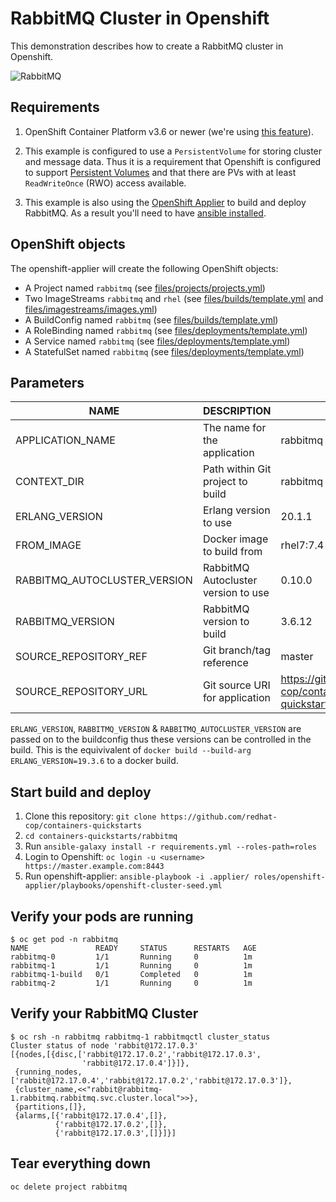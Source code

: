 # RabbitMQ Cluster in Openshift

This demonstration describes how to create a RabbitMQ cluster in Openshift.

![RabbitMQ](images/RabbitMQ-logo.svg "RabbitMQ")

## Requirements
1. OpenShift Container Platform v3.6 or newer (we're using [this feature](https://docs.openshift.com/container-platform/3.6/dev_guide/managing_images.html#using-is-with-k8s)).
2. This example is configured to use a `PersistentVolume` for storing cluster and message data. Thus it is a requirement that Openshift is configured to support [Persistent Volumes](https://docs.openshift.com/container-platform/latest/dev_guide/persistent_volumes.html) and that there are PVs with at least `ReadWriteOnce` (RWO) access available.

3. This example is also using the [OpenShift Applier](https://github.com/redhat-cop/openshift-applier) to build and deploy RabbitMQ. As a result you'll need to have [ansible installed](http://docs.ansible.com/ansible/latest/intro_installation.html).

## OpenShift objects
The openshift-applier will create the following OpenShift objects:
* A Project named `rabbitmq` (see [files/projects/projects.yml](files/projects/projects.yml))
* Two ImageStreams `rabbitmq` and `rhel` (see [files/builds/template.yml](files/builds/template.yml) and [files/imagestreams/images.yml](files/imagestreams/images.yml))
* A BuildConfig named `rabbitmq` (see [files/builds/template.yml](files/builds/template.yml))
* A RoleBinding named `rabbitmq` (see [files/deployments/template.yml](files/deployments/template.yml))
* A Service named `rabbitmq` (see [files/deployments/template.yml](files/deployments/template.yml))
* A StatefulSet named `rabbitmq` (see [files/deployments/template.yml](files/deployments/template.yml))

## Parameters
| NAME                         | DESCRIPTION                         | VALUE
| ---------------------------- | ----------------------------------- | ---------------------------------------------------- |
| APPLICATION_NAME             | The name for the application        | rabbitmq                                             |
| CONTEXT_DIR                  | Path within Git project to build    | rabbitmq                                             |
| ERLANG_VERSION               | Erlang version to use               | 20.1.1                                               |
| FROM_IMAGE                   | Docker image to build from          | rhel7:7.4                                            |
| RABBITMQ_AUTOCLUSTER_VERSION | RabbitMQ Autocluster version to use | 0.10.0                                               |
| RABBITMQ_VERSION             | RabbitMQ version to build           | 3.6.12                                               |
| SOURCE_REPOSITORY_REF        | Git branch/tag reference            | master                                               |
| SOURCE_REPOSITORY_URL        | Git source URI for application      | https://github.com/redhat-cop/containers-quickstarts |

`ERLANG_VERSION`, `RABBITMQ_VERSION` & `RABBITMQ_AUTOCLUSTER_VERSION` are passed on to the buildconfig thus these versions can be controlled in the build.
This is the equivivalent of `docker build --build-arg ERLANG_VERSION=19.3.6` to a docker build.

## Start build and deploy
1. Clone this repository:
   `git clone https://github.com/redhat-cop/containers-quickstarts`
2. `cd containers-quickstarts/rabbitmq`
3. Run `ansible-galaxy install -r requirements.yml --roles-path=roles`
4. Login to Openshift: `oc login -u <username> https://master.example.com:8443`
5. Run openshift-applier: `ansible-playbook -i .applier/ roles/openshift-applier/playbooks/openshift-cluster-seed.yml`

## Verify your pods are running
```
$ oc get pod -n rabbitmq
NAME               READY     STATUS      RESTARTS   AGE
rabbitmq-0         1/1       Running     0          1m
rabbitmq-1         1/1       Running     0          1m
rabbitmq-1-build   0/1       Completed   0          1m
rabbitmq-2         1/1       Running     0          1m
```

## Verify your RabbitMQ Cluster
```
$ oc rsh -n rabbitmq rabbitmq-1 rabbitmqctl cluster_status
Cluster status of node 'rabbit@172.17.0.3'
[{nodes,[{disc,['rabbit@172.17.0.2','rabbit@172.17.0.3',
                'rabbit@172.17.0.4']}]},
 {running_nodes,['rabbit@172.17.0.4','rabbit@172.17.0.2','rabbit@172.17.0.3']},
 {cluster_name,<<"rabbit@rabbitmq-1.rabbitmq.rabbitmq.svc.cluster.local">>},
 {partitions,[]},
 {alarms,[{'rabbit@172.17.0.4',[]},
          {'rabbit@172.17.0.2',[]},
          {'rabbit@172.17.0.3',[]}]}]
```

## Tear everything down
`oc delete project rabbitmq`
